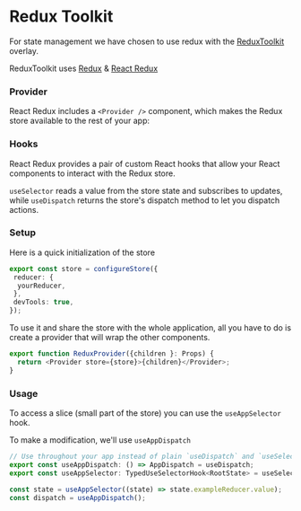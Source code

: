 # Redux Toolkit

For state management we have chosen to use redux with the [ReduxToolkit](https://redux-toolkit.js.org/) overlay.

ReduxToolkit uses [Redux](https://redux.js.org/) & [React Redux](https://react-redux.js.org/)

### Provider

React Redux includes a `<Provider />` component, which makes the Redux store available to the rest of your app:

### Hooks

React Redux provides a pair of custom React hooks that allow your React components to interact with the Redux store.

`useSelector` reads a value from the store state and subscribes to updates, while `useDispatch` returns the store's dispatch method to let you dispatch actions.

### Setup

Here is a quick initialization of the store

```ts
export const store = configureStore({
 reducer: {
  yourReducer,
 },
 devTools: true,
});
```

To use it and share the store with the whole application, all you have to do is create a provider that will wrap the other components.

```ts
export function ReduxProvider({children }: Props) {
  return <Provider store={store}>{children}</Provider>;
}
```

### Usage

To access a slice (small part of the store) you can use the `useAppSelector` hook.

To make a modification, we'll use `useAppDispatch`

```ts
// Use throughout your app instead of plain `useDispatch` and `useSelector`
export const useAppDispatch: () => AppDispatch = useDispatch;
export const useAppSelector: TypedUseSelectorHook<RootState> = useSelector;

const state = useAppSelector((state) => state.exampleReducer.value);
const dispatch = useAppDispatch();
```
